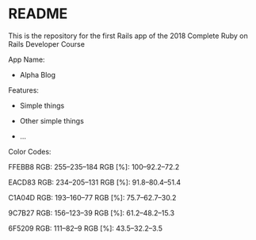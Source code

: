 # README

This is the repository for the first Rails app of the 2018 Complete Ruby on Rails Developer Course

App Name:

* Alpha Blog


Features:

* Simple things
* Other simple things

* ...


Color Codes:


FFEBB8
RGB: 255–235–184
RGB [%]: 100–92.2–72.2


EACD83
RGB: 234–205–131
RGB [%]: 91.8–80.4–51.4


C1A04D
RGB: 193–160–77
RGB [%]: 75.7–62.7–30.2


9C7B27
RGB: 156–123–39
RGB [%]: 61.2–48.2–15.3


6F5209
RGB: 111–82–9
RGB [%]: 43.5–32.2–3.5
